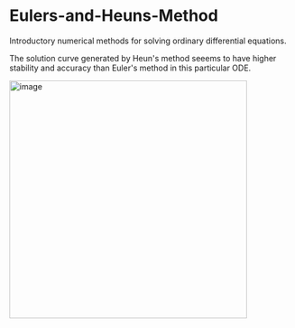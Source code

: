 # Eulers-and-Heuns-Method
Introductory numerical methods for solving ordinary differential equations.

The solution curve generated by Heun's method seeems to have higher stability and accuracy than Euler's method in this particular ODE.

<img width="421" alt="image" src="https://user-images.githubusercontent.com/106856325/171988043-d381485e-ac5c-4398-8bef-39cf2c963f49.png">
